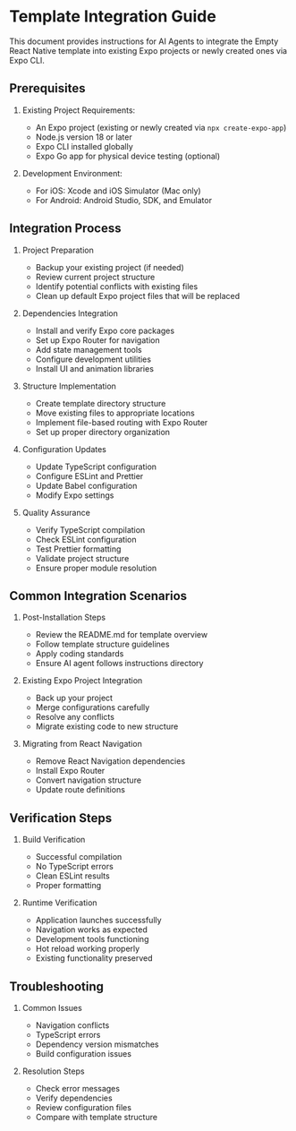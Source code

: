 # Template Integration Guide

This document provides instructions for AI Agents to integrate the Empty React Native template into existing Expo projects or newly created ones via Expo CLI.

## Prerequisites

1. Existing Project Requirements:
   - An Expo project (existing or newly created via `npx create-expo-app`)
   - Node.js version 18 or later
   - Expo CLI installed globally
   - Expo Go app for physical device testing (optional)

2. Development Environment:
   - For iOS: Xcode and iOS Simulator (Mac only)
   - For Android: Android Studio, SDK, and Emulator

## Integration Process

1. Project Preparation
   - Backup your existing project (if needed)
   - Review current project structure
   - Identify potential conflicts with existing files
   - Clean up default Expo project files that will be replaced

2. Dependencies Integration
   - Install and verify Expo core packages
   - Set up Expo Router for navigation
   - Add state management tools
   - Configure development utilities
   - Install UI and animation libraries

3. Structure Implementation
   - Create template directory structure
   - Move existing files to appropriate locations
   - Implement file-based routing with Expo Router
   - Set up proper directory organization

4. Configuration Updates
   - Update TypeScript configuration
   - Configure ESLint and Prettier
   - Update Babel configuration
   - Modify Expo settings

5. Quality Assurance
   - Verify TypeScript compilation
   - Check ESLint configuration
   - Test Prettier formatting
   - Validate project structure
   - Ensure proper module resolution

## Common Integration Scenarios

1. Post-Installation Steps
   - Review the README.md for template overview
   - Follow template structure guidelines
   - Apply coding standards
   - Ensure AI agent follows instructions directory

2. Existing Expo Project Integration
   - Back up your project
   - Merge configurations carefully
   - Resolve any conflicts
   - Migrate existing code to new structure

3. Migrating from React Navigation
   - Remove React Navigation dependencies
   - Install Expo Router
   - Convert navigation structure
   - Update route definitions

## Verification Steps

1. Build Verification
   - Successful compilation
   - No TypeScript errors
   - Clean ESLint results
   - Proper formatting

2. Runtime Verification
   - Application launches successfully
   - Navigation works as expected
   - Development tools functioning
   - Hot reload working properly
   - Existing functionality preserved

## Troubleshooting

1. Common Issues
   - Navigation conflicts
   - TypeScript errors
   - Dependency version mismatches
   - Build configuration issues

2. Resolution Steps
   - Check error messages
   - Verify dependencies
   - Review configuration files
   - Compare with template structure